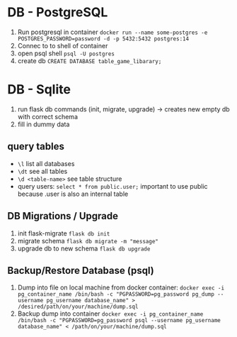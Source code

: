 # DB - PostgreSQL
1. Run postgresql in container ``docker run --name some-postgres -e POSTGRES_PASSWORD=password -d -p 5432:5432 postgres:14``
2. Connec to to shell of container
3. open psql shell ``psql -U postgres``
4. create db ``CREATE DATABASE table_game_libarary;``

# DB - Sqlite
1. run flask db commands (init, migrate, upgrade) -> creates new empty db with correct schema
2. fill in dummy data

## query tables
- ``\l`` list all databases
- ``\dt`` see all tables
- ``\d <table-name>`` see table structure
- query users: ``select * from public.user;`` important to use public because .user is also an internal table

## DB Migrations / Upgrade
1. init flask-migrate ``flask db init``
2. migrate schema ``flask db migrate -m "message"``
3. upgrade db to new schema ``flask db upgrade``

## Backup/Restore Database (psql)
1. Dump into file on local machine from docker container: 
``docker exec -i pg_container_name /bin/bash -c "PGPASSWORD=pg_password pg_dump --username pg_username database_name" > /desired/path/on/your/machine/dump.sql``
2. Backup dump into container
``docker exec -i pg_container_name /bin/bash -c "PGPASSWORD=pg_password psql --username pg_username database_name" < /path/on/your/machine/dump.sql``
